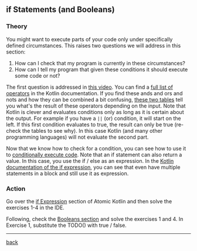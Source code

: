 ## if Statements (and Booleans)

### Theory

You might want to execute parts of your code only under specifically defined circumstances. This raises two questions we will address in this section: 

1. How can I check that my program is currently in these circumstances?
2. How can I tell my program that given these conditions it should execute some code or not?

The first question is addressed in [this video](https://www.youtube.com/watch?v=BHHFZsiyyno&list=PLQkwcJG4YTCRSQikwhtoApYs9ij_Hc5Z9&index=8). You can find a [full list of operators](https://kotlinlang.org/docs/keyword-reference.html#operators-and-special-symbols) in the Kotlin documentation. If you find these ands and ors and nots and how they can be combined a bit confusing, [these two tables](https://en.wikipedia.org/wiki/Boolean_algebra#Basic_operation) tell you what's the result of these operators depending on the input. Note that Kotlin is clever and evaluates conditions only as long as it is certain about the output. For example if you have a `||` (or) condition, it will start on the left. If this first condition evaluates to true, the result can only be true (re-check the tables to see why). In this case Kotlin (and many other programming languages) will not evaluate the second part.

Now that we know how to check for a condition, you can see how to use it to [conditionally execute code](https://www.youtube.com/watch?v=g5mmLQbnXTQ&list=PLQkwcJG4YTCRSQikwhtoApYs9ij_Hc5Z9&index=9). Note that an if statement can also return a value. In this case, you use the if / else as an expression. In the [Kotlin documentation of the if expression](https://kotlinlang.org/docs/control-flow.html#if-expression), you can see that even have multiple statements in a block and still use it as expression.

### Action

Go over the [if Expression](https://stepik.org/lesson/104307/step/1?unit=78865) section of Atomic Kotlin and then solve the exercises 1-4 in the IDE.

Following, check the [Booleans section](https://stepik.org/lesson/104310/step/1?unit=78868) and solve the exercises 1 and 4. In Exercise 1, substitute the TODO() with true / false.

---

[back](../)
